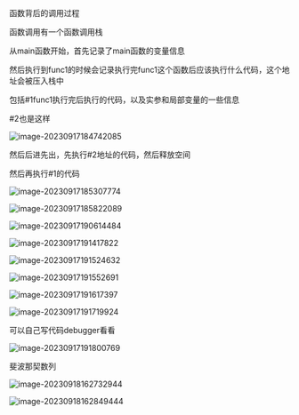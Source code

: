 函数背后的调用过程

函数调用有一个函数调用栈

从main函数开始，首先记录了main函数的变量信息

然后执行到func1的时候会记录执行完func1这个函数后应该执行什么代码，这个地址会被压入栈中

包括#1func1执行完后执行的代码，以及实参和局部变量的一些信息

#2也是这样

![image-20230917184742085](/Users/yuebinghui/Documents/program/github/note/images/image-20230917184742085.png)

然后后进先出，先执行#2地址的代码，然后释放空间

然后再执行#1的代码

![image-20230917185307774](/Users/yuebinghui/Documents/program/github/note/images/image-20230917185307774.png)

![image-20230917185822089](/Users/yuebinghui/Documents/program/github/note/images/image-20230917185822089.png)

![image-20230917190614484](/Users/yuebinghui/Documents/program/github/note/images/image-20230917190614484.png)

![image-20230917191417822](/Users/yuebinghui/Documents/program/github/note/images/image-20230917191417822.png)

![image-20230917191524632](/Users/yuebinghui/Documents/program/github/note/images/image-20230917191524632.png)

![image-20230917191552691](/Users/yuebinghui/Documents/program/github/note/images/image-20230917191552691.png)

![image-20230917191617397](/Users/yuebinghui/Documents/program/github/note/images/image-20230917191617397.png)

![image-20230917191719924](/Users/yuebinghui/Documents/program/github/note/images/image-20230917191719924.png)

可以自己写代码debugger看看

![image-20230917191800769](/Users/yuebinghui/Documents/program/github/note/images/image-20230917191800769.png)

斐波那契数列

![image-20230918162732944](/Users/yuebinghui/Documents/program/github/note/images/image-20230918162732944.png)

![image-20230918162849444](/Users/yuebinghui/Documents/program/github/note/images/image-20230918162849444.png)